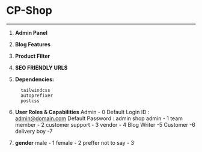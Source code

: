 # CP-Shop

----------------

1.  **Admin Panel**

2.  **Blog Features**

3.  **Product Filter**

4.  **SEO FRIENDLY URLS**

5.  **Dependencies:**

		  tailwindcss
		  autoprefixer
		  postcss

6. **User Roles & Capabilities**
		 Admin - 0
		 		Default Login ID : admin@domain.com
				Default Password : admin 
		 shop admin - 1
		 team member - 2
		 customer support - 3
		 vendor - 4
		 Blog Writer -5
		 Customer -6 
		 delivery boy -7
		 
7. **gender**
		male - 1
		female - 2
		preffer not to say - 3